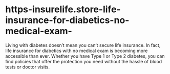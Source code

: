 # https-insurelife.store-life-insurance-for-diabetics-no-medical-exam-
Living with diabetes doesn’t mean you can’t secure life insurance. In fact, life insurance for diabetics with no medical exam is becoming more accessible than ever. Whether you have Type 1 or Type 2 diabetes, you can find policies that offer the protection you need without the hassle of blood tests or doctor visits.
